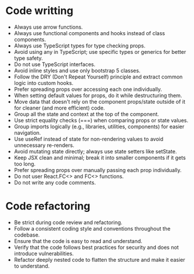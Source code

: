 # Code writting

- Always use arrow functions.
- Always use functional components and hooks instead of class components.
- Always use TypeScript types for type checking props.
- Avoid using any in TypeScript; use specific types or generics for better type safety.
- Do not use TypeScript interfaces.
- Avoid inline styles and use only bootstrap 5 classes.
- Follow the DRY (Don't Repeat Yourself) principle and extract common logic into custom hooks.
- Prefer spreading props over accessing each one individually.
- When setting default values for props, do it while destructuring them.
- Move data that doesn't rely on the component props/state outside of it for cleaner (and more efficient) code.
- Group all the state and context at the top of the component.
- Use strict equality checks (===) when comparing props or state values.
- Group imports logically (e.g., libraries, utilities, components) for easier navigation.
- Use useRef instead of state for non-rendering values to avoid unnecessary re-renders.
- Avoid mutating state directly; always use state setters like setState.
- Keep JSX clean and minimal; break it into smaller components if it gets too long.
- Prefer spreading props over manually passing each prop individually.
- Do not user React.FC<> and FC<> functions.
- Do not write any code comments.

# Code refactoring

- Be strict during code review and refactoring.
- Follow a consistent coding style and conventions throughout the codebase.
- Ensure that the code is easy to read and understand.
- Verify that the code follows best practices for security and does not introduce vulnerabilities.
- Refactor deeply nested code to flatten the structure and make it easier to understand.